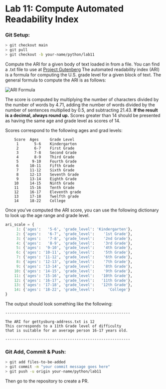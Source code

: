 # Lab 11: Compute Automated Readability Index

### Git Setup:
```sh
> git checkout main
> git pull
> git checkout -b your-name/python/lab11
```

Compute the ARI for a given body of text loaded in from a file. You can find a .txt file to use at [Project Gutenberg](https://gutenberg.org) The automated readability index (ARI) is a formula for computing the U.S. grade level for a given block of text. The general formula to compute the ARI is as follows:

![ARI Formula](https://en.wikipedia.org/api/rest_v1/media/math/render/svg/878d1640d23781351133cad73bdf27bdf8bfe2fd)

The score is computed by multiplying the number of characters divided by the number of words by 4.71, adding the number of words divided by the number of sentences multiplied by 0.5, and subtracting 21.43. **If the result is a decimal, always round up.** Scores greater than 14 should be presented as having the same age and grade level as scores of 14.

Scores correspond to the following ages and grad levels:

```
    Score  Ages     Grade Level
     1       5-6    Kindergarten
     2       6-7    First Grade
     3       7-8    Second Grade
     4       8-9    Third Grade
     5      9-10    Fourth Grade
     6     10-11    Fifth Grade
     7     11-12    Sixth Grade
     8     12-13    Seventh Grade
     9     13-14    Eighth Grade
    10     14-15    Ninth Grade
    11     15-16    Tenth Grade
    12     16-17    Eleventh grade
    13     17-18    Twelfth grade
    14     18-22    College
```

Once you’ve computed the ARI score, you can use the following dictionary to look up the age range and grade level.

```python
ari_scale = {
     1: {'ages':   '5-6', 'grade_level': 'Kindergarten'},
     2: {'ages':   '6-7', 'grade_level':    '1st Grade'},
     3: {'ages':   '7-8', 'grade_level':    '2nd Grade'},
     4: {'ages':   '8-9', 'grade_level':    '3rd Grade'},
     5: {'ages':  '9-10', 'grade_level':    '4th Grade'},
     6: {'ages': '10-11', 'grade_level':    '5th Grade'},
     7: {'ages': '11-12', 'grade_level':    '6th Grade'},
     8: {'ages': '12-13', 'grade_level':    '7th Grade'},
     9: {'ages': '13-14', 'grade_level':    '8th Grade'},
    10: {'ages': '14-15', 'grade_level':    '9th Grade'},
    11: {'ages': '15-16', 'grade_level':   '10th Grade'},
    12: {'ages': '16-17', 'grade_level':   '11th Grade'},
    13: {'ages': '17-18', 'grade_level':   '12th Grade'},
    14: {'ages': '18-22', 'grade_level':      'College'}
}
```

The output should look something like the following:

    --------------------------------------------------------

    The ARI for gettysburg-address.txt is 12
    This corresponds to a 11th Grade level of difficulty
    that is suitable for an average person 16-17 years old.

    --------------------------------------------------------

### Git Add, Commit & Push:
```sh
> git add files-to-be-added
> git commit -m "your commit message goes here"
> git push -u origin your-name/python/lab11
```
Then go to the repository to create a PR.
